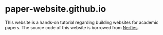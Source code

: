 # paper-website.github.io
This website is a hands-on tutorial regarding building websites for academic papers. The source code of this website is borrowed from [Nerfies](https://nerfies.github.io).
